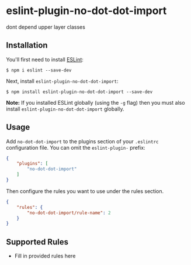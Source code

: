 # eslint-plugin-no-dot-dot-import

dont depend upper layer classes

## Installation

You'll first need to install [ESLint](http://eslint.org):

```
$ npm i eslint --save-dev
```

Next, install `eslint-plugin-no-dot-dot-import`:

```
$ npm install eslint-plugin-no-dot-dot-import --save-dev
```

**Note:** If you installed ESLint globally (using the `-g` flag) then you must also install `eslint-plugin-no-dot-dot-import` globally.

## Usage

Add `no-dot-dot-import` to the plugins section of your `.eslintrc` configuration file. You can omit the `eslint-plugin-` prefix:

```json
{
    "plugins": [
        "no-dot-dot-import"
    ]
}
```


Then configure the rules you want to use under the rules section.

```json
{
    "rules": {
        "no-dot-dot-import/rule-name": 2
    }
}
```

## Supported Rules

* Fill in provided rules here





